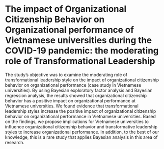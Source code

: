 # The impact of Organizational Citizenship Behavior on Organizational performance of Vietnamese universities during the COVID-19 pandemic: the moderating role of Transformational Leadership
The study’s objective was to examine the moderating role of transformational leadership style on the impact of organizational citizenship behavior on organizational performance (case study in Vietnamese universities). By using Bayesian exploratory factor analysis and Bayesian regression analysis, the results showed that organizational citizenship behavior has a positive impact on organizational performance at Vietnamese universities. We found evidence that transformational leadership styles increase the positive impact of organizational citizenship behavior on organizational performance in Vietnamese universities. Based on the findings, we propose implications for Vietnamese universities to influence organizational citizenship behavior and transformative leadership styles to increase organizational performance. In addition, to the best of our knowledge, this is a rare study that applies Bayesian analysis in this area of research.
